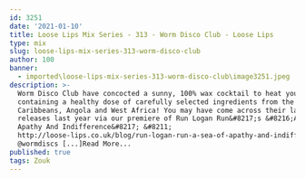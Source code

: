 ```yaml
---
id: 3251
date: '2021-01-10'
title: Loose Lips Mix Series - 313 - Worm Disco Club - Loose Lips
type: mix
slug: loose-lips-mix-series-313-worm-disco-club
author: 100
banner:
  - imported\loose-lips-mix-series-313-worm-disco-club\image3251.jpeg
description: >-
  Worm Disco Club have concocted a sunny, 100% wax cocktail to heat you up,
  containing a healthy dose of carefully selected ingredients from the
  Caribbeans, Angola and West Africa! You may have come across their label
  releases last year via our premiere of Run Logan Run&#8217;s &#8216;A Sea Of
  Apathy And Indifference&#8217; &#8211;
  http://loose-lips.co.uk/blog/run-logan-run-a-sea-of-apathy-and-indifference-worm-discs.
  @wormdiscs [...]Read More...
published: true
tags: Zouk
---
```

